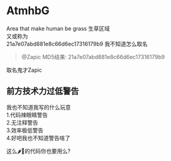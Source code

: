 # AtmhbG
Area that make human be grass 生草区域  
又或称为  
21a7e07abd881e8c66d6ec17316179b9 我不知道怎么取名  
  
> @Zapic 
> MD5结果: 
> 21a7e07abd881e8c66d6ec17316179b9
  
取名鬼才Zapic  
  
## 前方技术力过低警告
我也不知道我写的什么玩意  
1.代码辣眼睛警告  
2.无注释警告  
3.效率极低警告  
4.好吧我也不知道警告啥了  
  
这么🌶🐔的代码你也要用么?